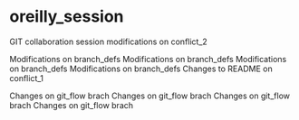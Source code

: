 # oreilly_session

GIT collaboration session modifications on conflict_2

Modifications on branch_defs
Modifications on branch_defs
Modifications on branch_defs
Modifications on branch_defs
Changes to README on conflict_1

Changes on git_flow brach
Changes on git_flow brach
Changes on git_flow brach
Changes on git_flow brach
